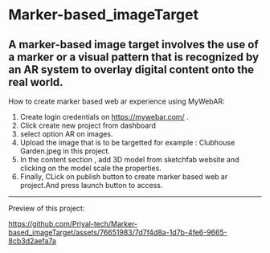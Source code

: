 # Marker-based_imageTarget
A marker-based image target involves the use of a marker or a visual pattern that is recognized by an AR system to overlay digital content onto the real world.
---------------------------------------------------------------------------------------------------------------------------------------------------------------
How to create marker based web ar experience using MyWebAR:
1) Create login credentials on https://mywebar.com/ .
2) Click create new project from dashboard
3) select option AR on images.
4) Upload the image that is to be targetted for example : Clubhouse Garden.jpeg in this project.
5) In the content section , add 3D model from sketchfab website and clicking on the model scale the properties.
6) Finally, CLick on publish button to create marker based web ar project.And press launch button to access.
--------------------------------------------------------------------------------------------------------------------------------------------------------------
Preview of this project:




https://github.com/Priyal-tech/Marker-based_imageTarget/assets/76651983/7d7f4d8a-1d7b-4fe6-9665-8cb3d2aefa7a

